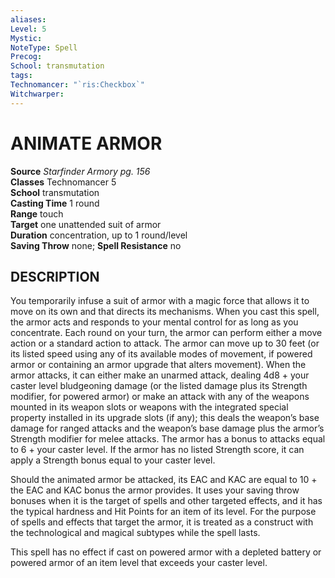 ```yaml
---
aliases: 
Level: 5
Mystic: 
NoteType: Spell
Precog: 
School: transmutation 
tags: 
Technomancer: "`ris:Checkbox`"
Witchwarper: 
---
```

# ANIMATE ARMOR

**Source** _Starfinder Armory pg. 156_  
**Classes** Technomancer 5  
**School** transmutation  
**Casting Time** 1 round  
**Range** touch  
**Target** one unattended suit of armor  
**Duration** concentration, up to 1 round/level  
**Saving Throw** none; **Spell Resistance** no

## DESCRIPTION

You temporarily infuse a suit of armor with a magic force that allows it to move on its own and that directs its mechanisms. When you cast this spell, the armor acts and responds to your mental control for as long as you concentrate. Each round on your turn, the armor can perform either a move action or a standard action to attack. The armor can move up to 30 feet (or its listed speed using any of its available modes of movement, if powered armor or containing an armor upgrade that alters movement). When the armor attacks, it can either make an unarmed attack, dealing 4d8 + your caster level bludgeoning damage (or the listed damage plus its Strength modifier, for powered armor) or make an attack with any of the weapons mounted in its weapon slots or weapons with the integrated special property installed in its upgrade slots (if any); this deals the weapon’s base damage for ranged attacks and the weapon’s base damage plus the armor’s Strength modifier for melee attacks. The armor has a bonus to attacks equal to 6 + your caster level. If the armor has no listed Strength score, it can apply a Strength bonus equal to your caster level.

Should the animated armor be attacked, its EAC and KAC are equal to 10 + the EAC and KAC bonus the armor provides. It uses your saving throw bonuses when it is the target of spells and other targeted effects, and it has the typical hardness and Hit Points for an item of its level. For the purpose of spells and effects that target the armor, it is treated as a construct with the technological and magical subtypes while the spell lasts.

This spell has no effect if cast on powered armor with a depleted battery or powered armor of an item level that exceeds your caster level.